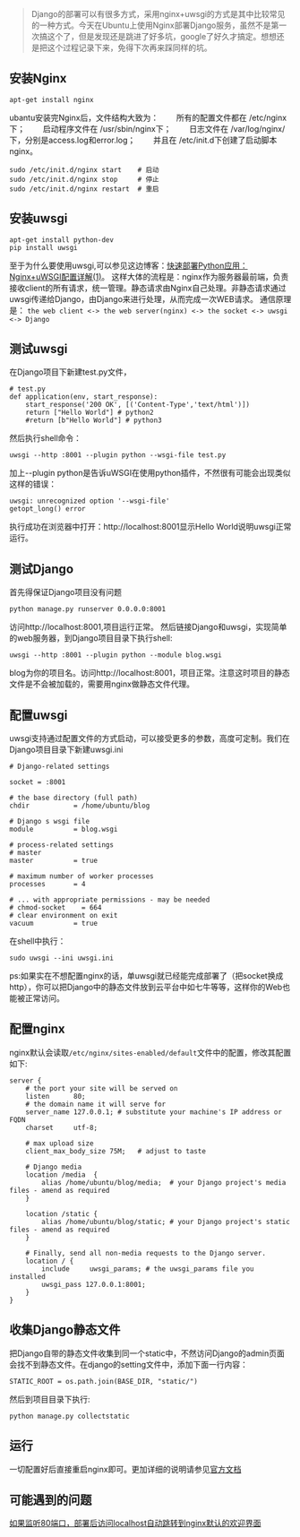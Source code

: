> Django的部署可以有很多方式，采用nginx+uwsgi的方式是其中比较常见的一种方式。今天在Ubuntu上使用Nginx部署Django服务，虽然不是第一次搞这个了，但是发现还是跳进了好多坑，google了好久才搞定。想想还是把这个过程记录下来，免得下次再来踩同样的坑。

## 安装Nginx

```
apt-get install nginx
```

ubantu安装完Nginx后，文件结构大致为：
　　所有的配置文件都在 /etc/nginx下；
　　启动程序文件在 /usr/sbin/nginx下；
　　日志文件在 /var/log/nginx/下，分别是access.log和error.log；
　　并且在  /etc/init.d下创建了启动脚本nginx。
```
sudo /etc/init.d/nginx start    # 启动
sudo /etc/init.d/nginx stop     # 停止
sudo /etc/init.d/nginx restart  # 重启
```


## 安装uwsgi

```
apt-get install python-dev
pip install uwsgi
```
至于为什么要使用uwsgi,可以参见这边博客：[快速部署Python应用：Nginx+uWSGI配置详解(1)](http://developer.51cto.com/art/201010/229615.htm)。
这样大体的流程是：nginx作为服务器最前端，负责接收client的所有请求，统一管理。静态请求由Nginx自己处理。非静态请求通过uwsgi传递给Django，由Django来进行处理，从而完成一次WEB请求。
通信原理是：
`the web client <-> the web server(nginx) <-> the socket <-> uwsgi <-> Django`

## 测试uwsgi

在Django项目下新建test.py文件，
```
# test.py
def application(env, start_response):
    start_response('200 OK', [('Content-Type','text/html')])
    return ["Hello World"] # python2
    #return [b"Hello World"] # python3
```
然后执行shell命令：
```
uwsgi --http :8001 --plugin python --wsgi-file test.py
```
加上--plugin python是告诉uWSGI在使用python插件，不然很有可能会出现类似这样的错误：
```
uwsgi: unrecognized option '--wsgi-file'
getopt_long() error
```
执行成功在浏览器中打开：http://localhost:8001显示Hello World说明uwsgi正常运行。

## 测试Django

首先得保证Django项目没有问题
```
python manage.py runserver 0.0.0.0:8001
```
访问http://localhost:8001,项目运行正常。
然后链接Django和uwsgi，实现简单的web服务器，到Django项目目录下执行shell:
```
uwsgi --http :8001 --plugin python --module blog.wsgi
```
blog为你的项目名。访问http://localhost:8001，项目正常。注意这时项目的静态文件是不会被加载的，需要用nginx做静态文件代理。

## 配置uwsgi
uwsgi支持通过配置文件的方式启动，可以接受更多的参数，高度可定制。我们在Django项目目录下新建uwsgi.ini
```
# Django-related settings

socket = :8001

# the base directory (full path)
chdir           = /home/ubuntu/blog

# Django s wsgi file
module          = blog.wsgi

# process-related settings
# master
master          = true

# maximum number of worker processes
processes       = 4

# ... with appropriate permissions - may be needed
# chmod-socket    = 664
# clear environment on exit
vacuum          = true
```
在shell中执行：
```
sudo uwsgi --ini uwsgi.ini 
```
ps:如果实在不想配置nginx的话，单uwsgi就已经能完成部署了（把socket换成http），你可以把Django中的静态文件放到云平台中如七牛等等，这样你的Web也能被正常访问。

## 配置nginx

nginx默认会读取`/etc/nginx/sites-enabled/default`文件中的配置，修改其配置如下:

```
server {
    # the port your site will be served on
    listen      80;
    # the domain name it will serve for
    server_name 127.0.0.1; # substitute your machine's IP address or FQDN
    charset     utf-8;

    # max upload size
    client_max_body_size 75M;   # adjust to taste

    # Django media
    location /media  {
        alias /home/ubuntu/blog/media;  # your Django project's media files - amend as required
    }

    location /static {
        alias /home/ubuntu/blog/static; # your Django project's static files - amend as required
    }

    # Finally, send all non-media requests to the Django server.
    location / {
        include     uwsgi_params; # the uwsgi_params file you installed
        uwsgi_pass 127.0.0.1:8001;
    }
}
```
## 收集Django静态文件

把Django自带的静态文件收集到同一个static中，不然访问Django的admin页面会找不到静态文件。在django的setting文件中，添加下面一行内容：
```
STATIC_ROOT = os.path.join(BASE_DIR, "static/")
```
然后到项目目录下执行:

```
python manage.py collectstatic
```

## 运行

一切配置好后直接重启nginx即可。更加详细的说明请参见[官方文档](http://uwsgi-docs.readthedocs.io/en/latest/BuildSystem.html)

## 可能遇到的问题
[如果监听80端口，部署后访问localhost自动跳转到nginx默认的欢迎界面](http://www.mamicode.com/info-detail-1442333.html)
